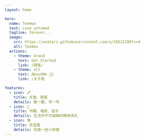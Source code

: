 ```yaml
---
layout: home

hero:
  name: Teemwu
  text: Love untamed
  tagline: forever...
  image:
    src: https://avatars.githubusercontent.com/u/16522288?v=4
    alt: Teemwu
  actions:
    - theme: brand
      text: Get Started
      link: /随笔/
    - theme: alt
      text: AboutMe 👨‍💻
      link: /关于我

features:
  - icon: 🖊️
    title: 文章、随笔
    details: 歇一歇，写一写
  - icon: 📖 
    title: 书籍、电影、音乐
    details: 生活中不可或缺的精神洗礼
  - icon: 🛠️
    title: 百宝箱
    details: 存放一些小惊喜
---
```

